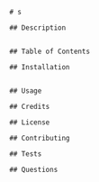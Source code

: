 
        # s

        ## Description
         

        ## Table of Contents

        ## Installation
        

        ## Usage
        
        ## Credits
        
        ## License

        ## Contributing

        ## Tests

        ## Questions
        